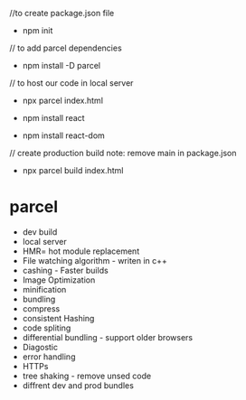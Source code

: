 //to create package.json file

- npm init

// to add parcel dependencies

- npm install -D parcel

// to host our code in local server

- npx parcel index.html

- npm install react
- npm install react-dom

// create production build note: remove main in package.json

- npx parcel build index.html

# parcel

- dev build
- local server
- HMR= hot module replacement
- File watching algorithm - writen in c++
- cashing - Faster builds
- Image Optimization
- minification
- bundling
- compress
- consistent Hashing
- code spliting
- differential bundling - support older browsers
- Diagostic
- error handling
- HTTPs
- tree shaking - remove unsed code
- diffrent dev and prod bundles

